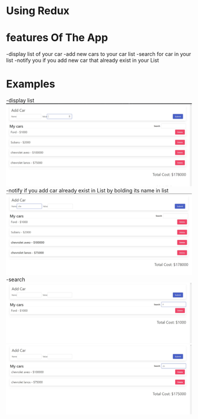 # Using Redux
# features Of The App
-display list of your car
-add new cars to your car list
-search for car in your list
-notify you if you add new car that already exist in your List
# Examples
-display list
![Alt text](https://github.com/AliaaFathy/cars/blob/master/cars.jpg)
-notify if you add car already exist in List by bolding its name in list
![Alt text](https://github.com/AliaaFathy/cars/blob/master/bold.jpg)
-search
![Alt text](https://github.com/AliaaFathy/cars/blob/master/filter.jpg)
![Alt text](https://github.com/AliaaFathy/cars/blob/master/filter2.jpg)






